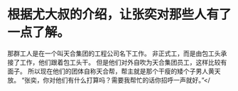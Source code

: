 # 根据尤大叔的介绍，让张奕对那些人有了一点了解。
那群工人是在一个叫天合集团的工程公司名下工作。
非正式工，而是由包工头承接了工作，他们跟着包工头干。
但是他们对外自吹为天合集团员工，这样比较有面子。
所以现在他们的团体自称天合帮，帮主就是那个干瘦的矮个子男人黄天放。
“张奕，你对他们有什么打算吗？需要我帮忙的话你招呼一声就好。”</

